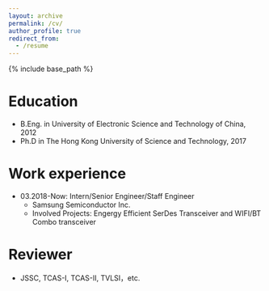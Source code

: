 ```yaml
---
layout: archive
permalink: /cv/
author_profile: true
redirect_from:
  - /resume
---
```


{% include base_path %}

Education
======
* B.Eng. in University of Electronic Science and Technology of China, 2012
* Ph.D in The Hong Kong University of Science and Technology, 2017

Work experience
======
* 03.2018-Now: Intern/Senior Engineer/Staff Engineer
  * Samsung Semiconductor Inc.
  * Involved Projects: Engergy Efficient SerDes Transceiver and WIFI/BT Combo transceiver

Reviewer
======
* JSSC, TCAS-I, TCAS-II, TVLSI，etc.
